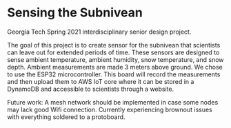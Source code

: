 # Sensing the Subnivean
Georgia Tech Spring 2021 interdisciplinary senior design project. 

The goal of this project is to create sensor for the subnivean that scientists can leave out for extended periods of time. These sensors are designed to sense ambient temperature, ambient humidity, snow temperature, and snow depth. Ambient measurements are made 3 meters above ground. We chose to use the ESP32 microcontroller. This board will record the measurements and then upload them to AWS IoT core where it can be stored in a DynamoDB and accessible to scientists through a website. 

Future work: A mesh network should be implemented in case some nodes may lack good Wifi connection. Currently experiencing brownout issues with everything soldered to a protoboard.
